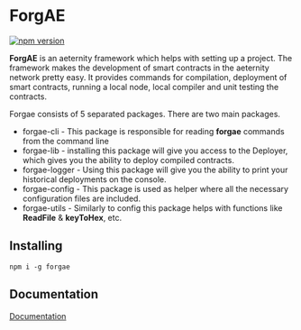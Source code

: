 # ForgAE

[![npm version](https://badge.fury.io/js/forgae.svg)](https://badge.fury.io/js/forgae)

**ForgAE** is an aeternity framework which helps with setting up a project. The framework makes the development of smart contracts in the aeternity network pretty easy. It provides commands for compilation, deployment of smart contracts, running a local node, local compiler and unit testing the contracts.

Forgae consists of 5 separated packages. There are two main packages.

* forgae-cli - This package is responsible for reading **forgae** commands from the command line 
* forgae-lib - installing this package will give you access to the Deployer, which gives you the ability to deploy compiled contracts.
* forgae-logger - Using this package will give you the ability to print your historical deployments on the console.
* forgae-config - This package is used as helper where all the necessary configuration files are included.
* forgae-utils - Similarly to config this package helps with functions like **ReadFile**  & **keyToHex**, etc.

## Installing

```text
npm i -g forgae
```

## Documentation

[Documentation](developer-documentation/getting-started.md)

